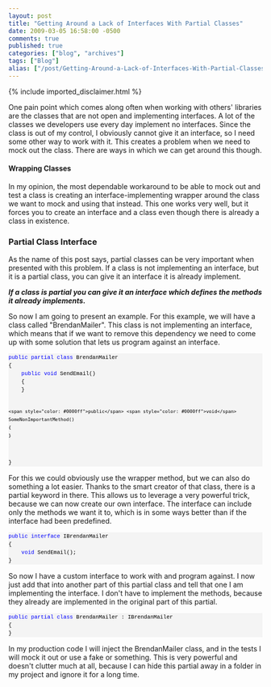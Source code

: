 ```yaml
---
layout: post
title: "Getting Around a Lack of Interfaces With Partial Classes"
date: 2009-03-05 16:58:00 -0500
comments: true
published: true
categories: ["blog", "archives"]
tags: ["Blog"]
alias: ["/post/Getting-Around-a-Lack-of-Interfaces-With-Partial-Classes", "/post/getting-around-a-lack-of-interfaces-with-partial-classes"]
---
```

<!-- more -->
{% include imported_disclaimer.html %}
<p>One pain point which comes along often when working with others' libraries are the classes that are not open and implementing interfaces. A lot of the classes we developers use every day implement no interfaces. Since the class is out of my control, I obviously cannot give it an interface, so I need some other way to work with it. This creates a problem when we need to mock out the class. There are ways in which we can get around this though.</p>
<h4>Wrapping Classes</h4>
<p>In my opinion, the most dependable workaround to be able to mock out and test a class is creating an interface-implementing wrapper around the class we want to mock and using that instead. This one works very well, but it forces you to create an interface and a class even though there is already a class in existence.</p>
<h3>Partial Class Interface</h3>
<p>As the name of this post says, partial classes can be very important when presented with this problem. If a class is not implementing an interface, but it is a partial class, you can give it an interface it is already implement.</p>
<p><strong><em>If a class is partial you can give it an interface which defines the methods it already implements.</em></strong></p>
<p>So now I am going to present an example. For this example, we will have a class called "BrendanMailer". This class is not implementing an interface, which means that if we want to remove this dependency we need to come up with some solution that lets us program against an interface.</p>
<div>
<pre style="line-height: 12pt; background-color: #f4f4f4; margin: 0em; width: 100%; font-family: consolas, 'Courier New', courier, monospace; color: black; font-size: 8pt; overflow: visible; border-style: none; padding: 0px;"><span style="color: #0000ff">public</span> <span style="color: #0000ff">partial</span> <span style="color: #0000ff">class</span> BrendanMailer
{
    <span style="color: #0000ff">public</span> <span style="color: #0000ff">void</span> SendEmail()
    {
    }

    <span style="color: #0000ff">public</span> <span style="color: #0000ff">void</span> SomeNonImportantMethod()
    {
    }
}</pre>
</div>
<p>For this we could obviously use the wrapper method, but we can also do something a lot easier. Thanks to the smart creator of that class, there is a partial keyword in there. This allows us to leverage a very powerful trick, because we can now create our own interface. The interface can include only the methods we want it to, which is in some ways better than if the interface had been predefined.</p>
<div>
<pre style="line-height: 12pt; background-color: #f4f4f4; margin: 0em; width: 100%; font-family: consolas, 'Courier New', courier, monospace; color: black; font-size: 8pt; overflow: visible; border-style: none; padding: 0px;"><span style="color: #0000ff">public</span> <span style="color: #0000ff">interface</span> IBrendanMailer
{
    <span style="color: #0000ff">void</span> SendEmail();
}</pre>
</div>
<p>So now I have a custom interface to work with and program against. I now just add that into another part of this partial class and tell that one I am implementing the interface. I don't have to implement the methods, because they already are implemented in the original part of this partial.</p>
<div>
<pre style="line-height: 12pt; background-color: #f4f4f4; margin: 0em; width: 100%; font-family: consolas, 'Courier New', courier, monospace; color: black; font-size: 8pt; overflow: visible; border-style: none; padding: 0px;"><span style="color: #0000ff">public</span> <span style="color: #0000ff">partial</span> <span style="color: #0000ff">class</span> BrendanMailer : IBrendanMailer
{
}</pre>
</div>
<p>In my production code I will inject the BrendanMailer class, and in the tests I will mock it out or use a fake or something. This is very powerful and doesn't clutter much at all, because I can hide this partial away in a folder in my project and ignore it for a long time.</p>
